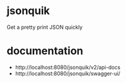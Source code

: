 # jsonquik
Get a pretty print JSON quickly

# documentation
- http://localhost:8080/jsonquik/v2/api-docs
- http://localhost:8080/jsonquik/swagger-ui/

